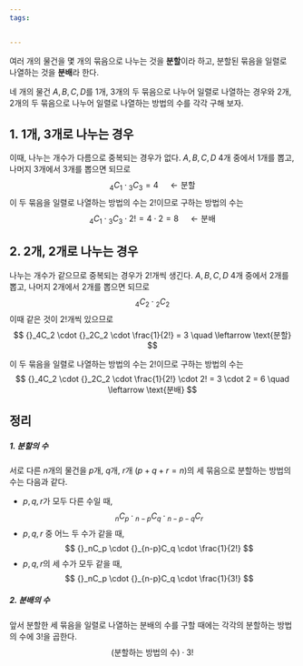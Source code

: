 ```yaml
---
tags:


---
```

여러 개의 물건을 몇 개의 묶음으로 나누는 것을 **분할**이라 하고, 분할된 묶음을 일렬로 나열하는 것을 **분배**라 한다.

네 개의 물건 $A, B, C, D$를 1개, 3개의 두 묶음으로 나누어 일렬로 나열하는 경우와 2개, 2개의 두 묶음으로 나누어 일렬로 나열하는 방법의 수를 각각 구해 보자.

## 1.  1개, 3개로 나누는 경우
이때, 나누는 개수가 다름으로 중복되는 경우가 없다. $A, B, C, D$ 4개 중에서 1개를 뽑고, 나머지 3개에서 3개를 뽑으면 되므로
$$
{}_4C_1 \cdot {}_3C_3 = 4 \quad \leftarrow \text{분할}
$$
이 두 묶음을 일렬로 나열하는 방법의 수는 $2!$이므로 구하는 방법의 수는
$$
{}_4C_1 \cdot {}_3C_3 \cdot 2! = 4 \cdot 2 = 8 \quad \leftarrow \text{분배}
$$

## 2. 2개, 2개로 나누는 경우
나누는 개수가 같으므로 중복되는 경우가 $2!$개씩 생긴다. $A, B, C, D$ 4개 중에서 $2$개를 뽑고, 나머지 $2$개에서 $2$개를 뽑으면 되므로
$$
{}_4C_2 \cdot {}_2C_2
$$
이때 같은 것이 $2!$개씩 있으므로
$$
{}_4C_2 \cdot {}_2C_2 \cdot \frac{1}{2!} = 3 \quad \leftarrow \text{분할}
$$

이 두 묶음을 일렬로 나열하는 방법의 수는 $2!$이므로 구하는 방법의 수는
$$
{}_4C_2 \cdot {}_2C_2 \cdot \frac{1}{2!} \cdot 2! = 3 \cdot 2 = 6 \quad \leftarrow \text{분배}
$$

## 정리

##### 1. 분할의 수
서로 다른 $n$개의 물건을 $p$개, $q$개, $r$개 $(p+q+r=n)$의 세 묶음으로 분할하는 방법의 수는 다음과 같다.
- $p, q, r$가 모두 다른 수일 때,
$$
{}_nC_p \cdot {}_{n-p}C_q \cdot {}_{n-p-q}C_r
$$
- $p, q, r$ 중 어느 두 수가 같을 때,
$$
{}_nC_p \cdot {}_{n-p}C_q \cdot \frac{1}{2!}
$$
- $p, q, r$의 세 수가 모두 같을 때,
$$
{}_nC_p \cdot {}_{n-p}C_q \cdot \frac{1}{3!}
$$

##### 2. 분배의 수
앞서 분할한 세 묶음을 일렬로 나열하는 분배의 수를 구할 때에는 각각의 분할하는 방법의 수에 $3!$을 곱한다.
$$
(\text{분할하는 방법의 수}) \cdot 3!
$$